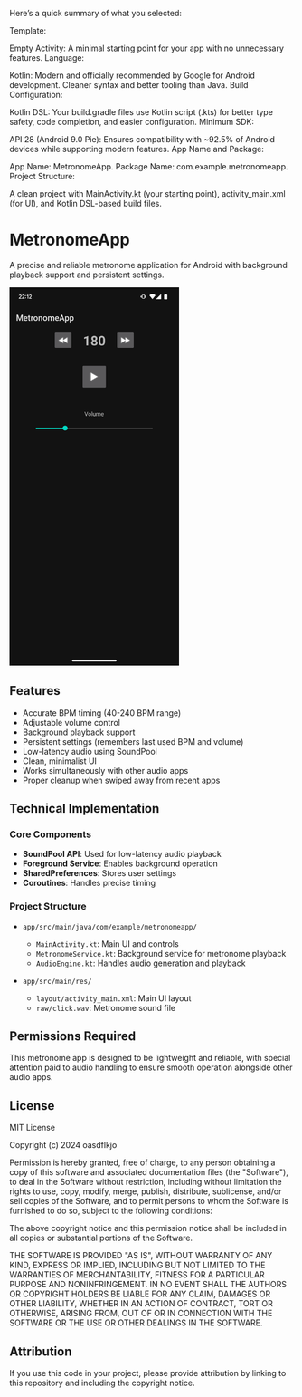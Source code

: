Here’s a quick summary of what you selected:

Template:

Empty Activity: A minimal starting point for your app with no unnecessary features.
Language:

Kotlin: Modern and officially recommended by Google for Android development. Cleaner syntax and better tooling than Java.
Build Configuration:

Kotlin DSL: Your build.gradle files use Kotlin script (.kts) for better type safety, code completion, and easier configuration.
Minimum SDK:

API 28 (Android 9.0 Pie): Ensures compatibility with ~92.5% of Android devices while supporting modern features.
App Name and Package:

App Name: MetronomeApp.
Package Name: com.example.metronomeapp.
Project Structure:

A clean project with MainActivity.kt (your starting point), activity_main.xml (for UI), and Kotlin DSL-based build files.

# MetronomeApp

A precise and reliable metronome application for Android with background playback support and persistent settings.

<img src="docs/images/Screenshot.png" width="300" alt="MetronomeApp Screenshot">

## Features

- Accurate BPM timing (40-240 BPM range)
- Adjustable volume control
- Background playback support
- Persistent settings (remembers last used BPM and volume)
- Low-latency audio using SoundPool
- Clean, minimalist UI
- Works simultaneously with other audio apps
- Proper cleanup when swiped away from recent apps

## Technical Implementation

### Core Components

- **SoundPool API**: Used for low-latency audio playback
- **Foreground Service**: Enables background operation
- **SharedPreferences**: Stores user settings
- **Coroutines**: Handles precise timing

### Project Structure

- `app/src/main/java/com/example/metronomeapp/`
  - `MainActivity.kt`: Main UI and controls
  - `MetronomeService.kt`: Background service for metronome playback
  - `AudioEngine.kt`: Handles audio generation and playback
  
- `app/src/main/res/`
  - `layout/activity_main.xml`: Main UI layout
  - `raw/click.wav`: Metronome sound file

## Permissions Required

<uses-permission android:name="android.permission.FOREGROUND_SERVICE" />
<uses-permission android:name="android.permission.FOREGROUND_SERVICE_MEDIA_PLAYBACK" />

This metronome app is designed to be lightweight and reliable, with special attention paid to audio handling to ensure smooth operation alongside other audio apps.

## License

MIT License

Copyright (c) 2024 oasdflkjo

Permission is hereby granted, free of charge, to any person obtaining a copy
of this software and associated documentation files (the "Software"), to deal
in the Software without restriction, including without limitation the rights
to use, copy, modify, merge, publish, distribute, sublicense, and/or sell
copies of the Software, and to permit persons to whom the Software is
furnished to do so, subject to the following conditions:

The above copyright notice and this permission notice shall be included in all
copies or substantial portions of the Software.

THE SOFTWARE IS PROVIDED "AS IS", WITHOUT WARRANTY OF ANY KIND, EXPRESS OR
IMPLIED, INCLUDING BUT NOT LIMITED TO THE WARRANTIES OF MERCHANTABILITY,
FITNESS FOR A PARTICULAR PURPOSE AND NONINFRINGEMENT. IN NO EVENT SHALL THE
AUTHORS OR COPYRIGHT HOLDERS BE LIABLE FOR ANY CLAIM, DAMAGES OR OTHER
LIABILITY, WHETHER IN AN ACTION OF CONTRACT, TORT OR OTHERWISE, ARISING FROM,
OUT OF OR IN CONNECTION WITH THE SOFTWARE OR THE USE OR OTHER DEALINGS IN THE
SOFTWARE.

## Attribution

If you use this code in your project, please provide attribution by linking to this repository and including the copyright notice.